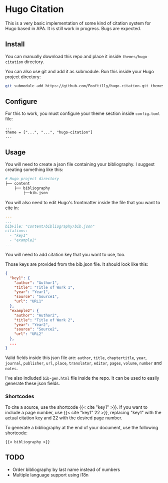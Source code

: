 # Hugo Citation
This is a very basic implementation of some kind of citation system for Hugo based in APA.
It is still work in progress.
Bugs are expected.

## Install
You can manually download this repo and place it inside `themes/hugo-citation` directory.

You can also use git and add it as submodule. Run this inside your Hugo project directory:
```bash
git submodule add https://github.com/Fooftilly/hugo-citation.git themes/hugo-citation
```

## Configure
For this to work, you must configure your theme section inside `config.toml` file:
```
...
theme = ["...", "...", "hugo-citation"]
...
```

## Usage
You will need to create a json file containing your bibliography.
I suggest creating something like this:
```bash
# Hugo project directory
├── content
    ├── bibliography
        ├──bib.json
```

You will also need to edit Hugo's frontmatter inside the file that you want to cite in:
```yml
---
...
bibFile: "content/bibliography/bib.json"
citations:
  - "key1"
  - "example2"
---
```

You will need to add citation key that you want to use, too.

Those keys are provided from the bib.json file. It should look like this:
```json
{
  "key1": {
    "author": "Author1",
    "title": "Title of Work 1",
    "year": "Year1",
    "source": "Source1",
    "url": "URL1"
  },
  "example2": {
    "author": "Author2",
    "title": "Title of Work 2",
    "year": "Year2",
    "source": "Source2",
    "url": "URL2"
  },
  ...
}
```

Valid fields inside this json file are:
`author`, `title`, `chaptertitle`, `year`, `journal`, `publisher`, `url`, `place`, `translator`, `editor`, `pages`, `volume`, `number` and `notes`.


I've also indluded `bib-gen.html` file inside the repo. It can be used to easily generate these json fields.

### Shortcodes
To cite a source, use the shortcode {{< cite "key1" >}}. If you want to include a page number, use {{< cite "key1" 22 >}}, replacing "key1" with the actual citation key and 22 with the desired page number.

To generate a bibliography at the end of your document, use the following shortcode:
```
{{< bibliography >}}
```

## TODO
- Order bibliography by last name instead of numbers
- Multiple language support using i18n
